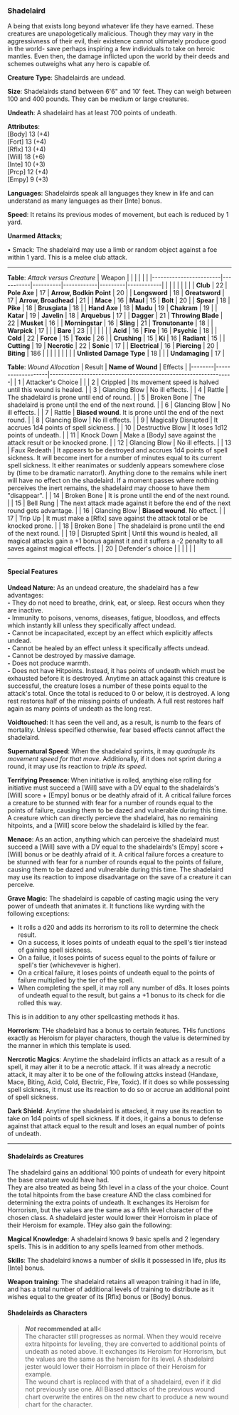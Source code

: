 ### Shadelaird
A being that exists long beyond whatever life they have earned. These creatures are unapologetically malicious. Though they may vary in the aggressivness of their evil, their existence cannot ultimately produce good in the world- save perhaps inspiring a few individuals to take on heroic mantles. Even then, the damage inflicted upon the world by their deeds and schemes outweighs what any hero is capable of.

**Creature Type**: Shadelairds are undead.

**Size**: Shadelairds stand between 6'6" and 10' feet. They can weigh between 100 and 400 pounds. They can be medium or large creatures.

**Undeath**: A shadelaird has at least 700 points of undeath.

**Attributes**:  
[Body] 13 (+4)  
[Fort] 13 (+4)  
[Rflx] 13 (+4)  
[Will] 18 (+6)  
[Inte] 10 (+3)  
[Prcp] 12 (+4)  
[Empy] 9 (+3)  

**Languages**: Shadelairds speak all languages they knew in life and can understand as many languages as their [Inte] bonus.

**Speed**: It retains its previous modes of movement, but each is reduced by 1 yard.

**Unarmed Attacks**;

 • Smack: The shadelaird may use a limb or random object against a foe within 1 yard. This is a melee club attack.

---------------------

**Table**: *Attack versus Creature*
| Weapon                 |          |            |         |            |         |
|------------------------|-----------|----------|------------|---------|------------|
|                            |        |                    |        |                            |         |
| **Club**                   | 22     | **Pole Axe**       | 17     | **Arrow, Bodkin Point**    | 20    |
| **Longsword**              | 18     | **Greatsword**     | 17     | **Arrow, Broadhead**       | 21    |
| **Mace**                   | 16     | **Maul**           | 15     | **Bolt**                   | 20    |
| **Spear**                  | 18     | **Pike**           | 18     | **Brusgiata**              | 18    |
| **Hand Axe**               | 18     | **Madu**           | 19     | **Chakram**                | 19    |
| **Katar**                  | 19     | **Javelin**        | 18     | **Arquebus**               | 17    |
| **Dagger**                 | 21     | **Throwing Blade** | 22     | **Musket**                 | 16    |
| **Morningstar**            | 16     | **Sling**          | 21     | **Tronutonante**           | 18    |
| **Warpick**                | 17     |                    |        | **Bare**                   | 23    |
|                            |        |                    |        |
| **Acid**                   | 16     | **Fire**           | 16     | **Psychic**                | 18     |
| **Cold**                   | 22     | **Force**          | 15     | **Toxic**                  | 26     |
| **Crushing**               | 15     | **Ki**             | 16     | **Radiant**                | 15     |
| **Cutting**                | 19     | **Necrotic**       | 22     | **Sonic**                  | 17    |
| **Electrical**             | 16     | **Piercing**       | 20     | **Biting**                 | 186    |
|                            |        |                    |        |                            |            |
| **Unlisted Damage Type**   | 18     |                    |        | **Undamaging**             | 17 |



**Table**: *Wound Allocation*
| Result | **Name of Wound** | Effects                                                        |
|--------|-------------------|----------------------------------------------------------------|
|   1    | Attacker's Choice |                                                                |
|   2    | Crippled          | Its movement speed is halved until this wound is healed.      |
|   3    | Glancing Blow     | No ill effects. |
|   4    | Rattle            | The shadelaird is prone until end of round. |
|   5    | Broken Bone       | The shadelaird is prone until the end of the next round. |
|   6    | Glancing Blow     | No ill effects. |
|   7    | Rattle            | **Biased wound**. It is prone until the end of the next round. |
|   8    | Glancing Blow     | No ill effects.                                     |
|   9    | Magically Disrupted | It accrues 1d4 points of spell sickness. |
|   10   | Destructive Blow  | It loses 1d12 points of undeath. |
|   11   | Knock Down        | Make a [Body] save against the attack result or be knocked prone. |
|   12   | Glancing Blow     | No ill effects.                                     |
|   13   | Faux Redeath      | It appears to be destroyed and accrues 1d4 points of spell sickness. It will become inert for a number of minutes equal to its current spell sickness. It either reanimates or suddenly appears somewhere close by (time to be dramatic narrator!). Anything done to the remains while inert will have no effect on the shadelaird. If a moment passes where nothing perceives the inert remains, the shadelaird may choose to have them "disappear". |
|   14   | Broken Bone       | It is prone until the end of the next round. |
|   15   | Bell Rung         | The next attack made against it before the end of the next round gets advantage.  |
|   16   | Glancing Blow     | **Biased wound**. No effect. |
|   17   | Trip Up           | It must make a [Rflx] save against the attack total or be knocked prone.                                  |
|   18   | Broken Bone       | The shadelaird is prone until the end of the next round. |
|   19   | Disrupted Spirit  | Until this wound is healed, all magical attacks gain a +1 bonus against it and it suffers a -2 penalty to all saves against magical effects. |
|   20   | Defender's choice |                                   |
|        |                                                |                                   |

---------------------

#### Special Features

**Undead Nature**: As an undead creature, the shadelaird has a few advantages:  
**-** They do not need to breathe, drink, eat, or sleep. Rest occurs when they are inactive.  
**-** Immunity to poisons, venoms, diseases, fatigue, bloodloss, and effects which instantly kill unless they specifically affect undead.  
**-** Cannot be incapacitated, except by an effect which explicitly affects undead.  
**-** Cannot be healed by an effect unless it specifically affects undead.  
**-** Cannot be destroyed by massive damage.  
**-** Does not produce warmth.  
**-** Does not have Hitpoints. Instead, it has points of undeath which must be exhausted before it is destroyed. Anytime an attack against this creature is successful, the creature loses a number of these points equal to the attack's total. Once the total is reduced to 0 or below, it is destroyed. A long rest restores half of the missing points of undeath. A full rest restores half again as many points of undeath as the long rest.

**Voidtouched**: It has seen the veil and, as a result, is numb to the fears of mortality. Unless specified otherwise, fear based effects cannot affect the shadelaird.

**Supernatural Speed**: When the shadelaird sprints, it may *quadruple its movement speed for that move*. Additionally, if it does not sprint during a round, it may use its reaction to *triple its speed*.

**Terrifying Presence**: When initiative is rolled, anything else rolling for initiative must succeed a [Will] save with a DV equal to the shadelairds's [Will] score + [Empy] bonus or be deathly afraid of it. A critical failure forces a creature to be stunned with fear for a number of rounds equal to the points of failure, causing them to be dazed and vulnerable during this time. A creature which can directly percieve the shadelaird, has no remaining hitpoints, and a [Will] score below the shadelaird is killed by the fear.  

**Menace**: As an action, anything which can perceive the shadelaird must succeed a [Will] save with a DV equal to the shadelairds's [Empy] score + [Will] bonus or be deathly afraid of it. A critical failure forces a creature to be stunned with fear for a number of rounds equal to the points of failure, causing them to be dazed and vulnerable during this time. The shadelaird may use its reaction to impose disadvantage on the save of a creature it can perceive.

**Grave Magic**: The shadelaird is capable of casting magic using the very power of undeath that animates it. It functions like wyrding with the following exceptions: 
* It rolls a d20 and adds its horrorism to its roll to determine the check result.
* On a success, it loses points of undeath equal to the spell's tier instead of gaining spell sickness.
* On a failue, it loses points of sucess equal to the points of failure or spell's tier (whichevever is higher).
* On a critical failure, it loses points of undeath equal to the points of failure multiplied by the tier of the spell.
* When completing the spell, it may roll any number of d8s. It loses points of undeath equal to the result, but gains a +1 bonus to its check for die rolled this way.  

This is in addition to any other spellcasting methods it has.

**Horrorism**: THe shadelaird has a bonus to certain features. THis functions exactly as Heroism for player characters, though the value is determined by the manner in which this template is used.

**Nercrotic Magics**: Anytime the shadelaird inflicts an attack as a result of a spell, it may alter it to be a necrotic attack. If it was already a necrotic attack, it may alter it to be one of the following attcks instead (Handaxe, Mace, Biting, Acid, Cold, Electric, FIre, Toxic). If it does so while possessing spell sickness, it must use its reaction to do so or accrue an additional point of spell sickness.

**Dark Shield**: Anytime the shadelaird is attacked, it may use its reaction to take on 1d4 points of spell sickness. If it does, it gains a bonus to defense against that attack equal to the result and loses an equal number of points of undeath.

-----

#### Shadelairds as Creatures
The shadelaird gains an additional 100 points of undeath for every hitpoint the base creature would have had.  
They are also treated as being 5th level in a class of the your choice. Count the total hitpoints from the base creature AND the class combined for determining the extra points of undeath. It exchanges its Heroism for Horrorism, but the values are the same as a fifth level character of the chosen class. A shadelaird jester would lower their Horroism in place of their Heroism for example. THey also gain the following:

**Magical Knowledge**: A shadelaird knows 9 basic spells and 2 legendary spells. This is in addition to any spells learned from other methods.

**Skills**: The shadelaird knows a number of skills it possessed in life, plus its [Inte] bonus.

**Weapon training**: The shadelaird retains all weapon training it had in life, and has a total number of additional levels of training to distribute as it wishes equal to the greater of its [Rflx] bonus or [Body] bonus.

#### Shadelairds as Characters
>***Not* recommended at all**<  
The character still progresses as normal. When they would receive extra hitpoints for leveling, they are converted to additional points of undeath as noted above. It exchanges its Heroism for Horrorism, but the values are the same as the heroism for its level. A shadelaird jester would lower their Horroism in place of their Heroism for example.  
The wound chart is replaced with that of a shadelaird, even if it did not previously use one. All Biased attacks of the previous wound chart overwrite the entires on the new chart to produce a new wound chart for the character.
